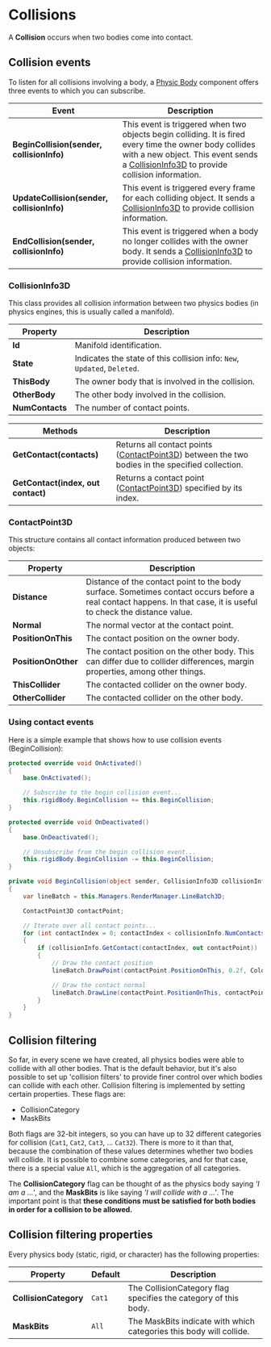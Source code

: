 # Collisions

A **Collision** occurs when two bodies come into contact.

## Collision events

To listen for all collisions involving a body, a [Physic Body](index.md) component offers three events to which you can subscribe.

| Event | Description |
| --- | --- | 
| **BeginCollision(sender, collisionInfo)** | This event is triggered when two objects begin colliding. It is fired every time the owner body collides with a new object. This event sends a [CollisionInfo3D](#collisioninfo3d) to provide collision information. |
| **UpdateCollision(sender, collisionInfo)** | This event is triggered every frame for each colliding object. It sends a [CollisionInfo3D](#collisioninfo3d) to provide collision information. |
| **EndCollision(sender, collisionInfo)** | This event is triggered when a body no longer collides with the owner body. It sends a [CollisionInfo3D](#collisioninfo3d) to provide collision information. |

### CollisionInfo3D

This class provides all collision information between two physics bodies (in physics engines, this is usually called a manifold).

| Property | Description |
| --- | --- |
| **Id** | Manifold identification. |
| **State** | Indicates the state of this collision info: `New`, `Updated`, `Deleted`. |
| **ThisBody** | The owner body that is involved in the collision. |
| **OtherBody** | The other body involved in the collision. |
| **NumContacts** | The number of contact points. |

| Methods | Description |
| --- | --- |
| **GetContact(contacts)** | Returns all contact points ([ContactPoint3D](#contactpoint3d)) between the two bodies in the specified collection. |
| **GetContact(index, out contact)** | Returns a contact point ([ContactPoint3D](#contactpoint3d)) specified by its index. |

### ContactPoint3D

This structure contains all contact information produced between two objects:

| Property | Description |
| --- | --- |
| **Distance** | Distance of the contact point to the body surface. Sometimes contact occurs before a real contact happens. In that case, it is useful to check the distance value. |
| **Normal** | The normal vector at the contact point. |
| **PositionOnThis** | The contact position on the owner body. |
| **PositionOnOther** | The contact position on the other body. This can differ due to collider differences, margin properties, among other things. |
| **ThisCollider** | The contacted collider on the owner body. |
| **OtherCollider** | The contacted collider on the other body. |

### Using contact events 

Here is a simple example that shows how to use collision events (BeginCollision):

```csharp
protected override void OnActivated()
{
    base.OnActivated();

    // Subscribe to the begin collision event...
    this.rigidBody.BeginCollision += this.BeginCollision;
}

protected override void OnDeactivated()
{
    base.OnDeactivated();

    // Unsubscribe from the begin collision event...
    this.rigidBody.BeginCollision -= this.BeginCollision;
}

private void BeginCollision(object sender, CollisionInfo3D collisionInfo)
{
    var lineBatch = this.Managers.RenderManager.LineBatch3D;

    ContactPoint3D contactPoint;

    // Iterate over all contact points...
    for (int contactIndex = 0; contactIndex < collisionInfo.NumContacts; contactIndex++)
    {
        if (collisionInfo.GetContact(contactIndex, out contactPoint))
        {
            // Draw the contact position
            lineBatch.DrawPoint(contactPoint.PositionOnThis, 0.2f, Color.Red);

            // Draw the contact normal
            lineBatch.DrawLine(contactPoint.PositionOnThis, contactPoint.PositionOnThis + (contactPoint.Normal * 0.5f), Color.Yellow);
        }
    }
}
```

## Collision filtering
So far, in every scene we have created, all physics bodies were able to collide with all other bodies. That is the default behavior, but it's also possible to set up 'collision filters' to provide finer control over which bodies can collide with each other. Collision filtering is implemented by setting certain properties. These flags are:

* CollisionCategory
* MaskBits

Both flags are 32-bit integers, so you can have up to 32 different categories for collision (`Cat1`, `Cat2`, `Cat3`, ... `Cat32`). There is more to it than that, because the combination of these values determines whether two bodies will collide.
It is possible to combine some categories, and for that case, there is a special value `All`, which is the aggregation of all categories.

The **CollisionCategory** flag can be thought of as the physics body saying *'I am a ...'*, and the **MaskBits** is like saying *'I will collide with a ...'*. The important point is that **these conditions must be satisfied for both bodies in order for a collision to be allowed.**

## Collision filtering properties

Every physics body (static, rigid, or character) has the following properties:

| Property | Default | Description |
| --- | --- | --- |
| **CollisionCategory**| `Cat1` | The CollisionCategory flag specifies the category of this body. | 
| **MaskBits**| `All` | The MaskBits indicate with which categories this body will collide. |